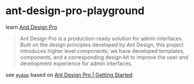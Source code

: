 # ant-design-pro-playground

learn [And Design Pro](https://pro.ant.design/)

> Ant Design Pro is a production-ready solution for admin interfaces. Built on the design principles developed by Ant Design, this project introduces higher level components; we have developed templates, components, and a corresponding design kit to improve the user and development experience for admin interfaces.

see [`myApp`](myApp) based on [Ant Design Pro | Getting Started](https://pro.ant.design/docs/getting-started)